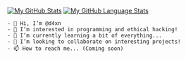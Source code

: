 [![My GitHub Stats](https://github-readme-stats.vercel.app/api/?username=d4xn&count_private=true&theme=tokyonight&showicons=true)]()
[![My GitHub Language Stats](https://github-readme-stats.vercel.app/api/top-langs/?username=d4xn&langs_count=5&theme=tokyonight)]()


```
- 👋 Hi, I’m @d4xn
- 👀 I’m interested in programming and ethical hacking!
- 🌱 I’m currently learning a bit of everything...
- 💞️ I’m looking to collaborate on interesting projects!
- 📫 How to reach me... (Coming soon)
```

<!---
d4xn/d4xn is a ✨ special ✨ repository because its `README.md` (this file) appears on your GitHub profile.
You can click the Preview link to take a look at your changes.
--->
